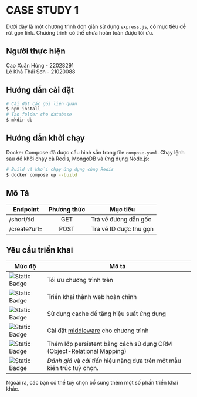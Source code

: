 # CASE STUDY 1
Dưới đây là một chương trình đơn giản sử dụng `express.js`, có mục tiêu để rút gọn link. Chương trình có thể chưa hoàn toàn được tối ưu.

## Người thực hiện
Cao Xuân Hùng - 22028291  
Lê Khả Thái Sơn - 21020088


## Hướng dẫn cài đặt
```sh
# Cài đặt các gói liên quan
$ npm install
# Tạo folder cho database
$ mkdir db
```

## Hướng dẫn khởi chạy
Docker Compose đã được cấu hình sẵn trong file `compose.yaml`. Chạy lệnh sau để khởi chạy cả Redis, MongoDB và ứng dụng Node.js:

```sh
# Build và khởi chạy ứng dụng cùng Redis
$ docker compose up --build
```

## Mô Tả
| Endpoint | Phương thức | Mục tiêu
|--|:--:|--|
| /short/:id | GET | Trả về đường dẫn gốc
| /create?url= | POST | Trả về ID được thu gọn


## Yêu cầu triển khai
| Mức độ | Mô tả |
|--|--|
| ![Static Badge](https://img.shields.io/badge/OPTIONAL-medium-yellow)  | Tối ưu chương trình trên |
| ![Static Badge](https://img.shields.io/badge/OPTIONAL-easy-green) | Triển khai thành web hoàn chỉnh |
| ![Static Badge](https://img.shields.io/badge/OPTIONAL-hard-red) | Sử dụng cache để tăng hiệu suất ứng dụng |
| ![Static Badge](https://img.shields.io/badge/REQUIRED-easy-green)  | Cài đặt [middleware](https://expressjs.com/en/guide/using-middleware.html) cho chương trình |
| ![Static Badge](https://img.shields.io/badge/REQUIRED-medium-yellow) | Thêm lớp persistent bằng cách sử dụng ORM (Object-Relational Mapping) |
| ![Static Badge](https://img.shields.io/badge/REQUIRED-medium-yellow) | *Đánh giá* và *cải tiến* hiệu năng dựa trên một mẫu kiến trúc tuỳ chọn. |

Ngoài ra, các bạn có thể tuỳ chọn bổ sung thêm một số phần triển khai khác.

